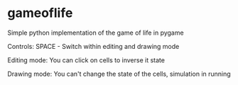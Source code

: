# gameoflife
Simple python implementation of the game of life in pygame


Controls:
SPACE - Switch within editing and drawing mode

Editing mode:
You can click on cells to inverse it state

Drawing mode:
You can't change the state of the cells, simulation in running
